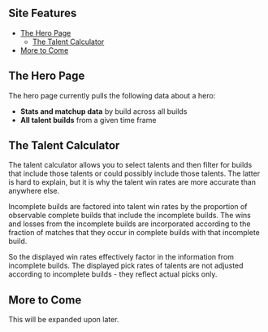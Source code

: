 ## Site Features

- [The Hero Page](#hero)
  - [The Talent Calculator](#calc)
- [More to Come](#more)


## <a name="hero">The Hero Page</a>

The hero page currently pulls the following data about a hero:

* **Stats and matchup data** by build across all builds
* **All talent builds** from a given time frame


## <a name="calc">The Talent Calculator</a>

The talent calculator allows you to select talents and then filter for builds that include those talents or could possibly include those talents.  The latter is hard to explain, but it is why the talent win rates are more accurate than anywhere else.

Incomplete builds are factored into talent win rates by the proportion of observable complete builds that include the incomplete builds.  The wins and losses from the incomplete builds are incorporated according to the fraction of matches that they occur in complete builds with that incomplete build.

So the displayed win rates effectively factor in the information from incomplete builds.  The displayed pick rates of talents are not adjusted according to incomplete builds - they reflect actual picks only.

## <a name="more">More to Come</a>

This will be expanded upon later.

